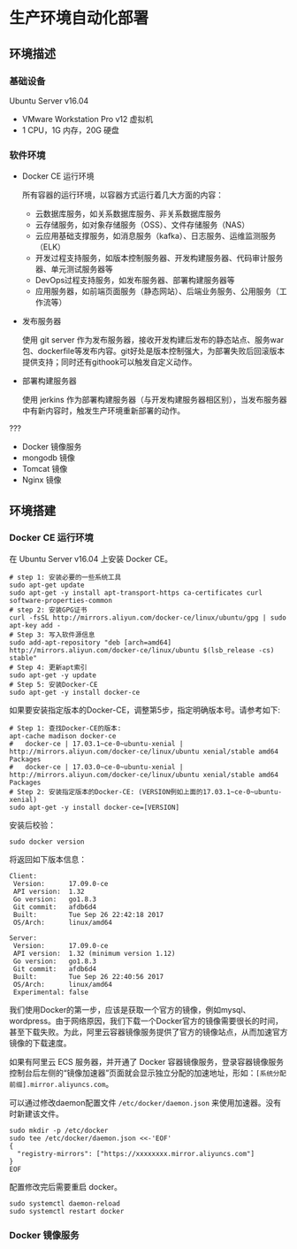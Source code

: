 # 生产环境自动化部署

## 环境描述

### 基础设备

Ubuntu Server v16.04

+ VMware Workstation Pro v12 虚拟机
+ 1 CPU，1G 内存，20G 硬盘

### 软件环境

+ Docker CE 运行环境

  所有容器的运行环境，以容器方式运行着几大方面的内容：
  + 云数据库服务，如关系数据库服务、非关系数据库服务
  + 云存储服务，如对象存储服务（OSS）、文件存储服务（NAS）
  + 云应用基础支撑服务，如消息服务（kafka）、日志服务、运维监测服务（ELK）
  + 开发过程支持服务，如版本控制服务器、开发构建服务器、代码审计服务器、单元测试服务器等
  + DevOps过程支持服务，如发布服务器、部署构建服务器等
  + 应用服务器，如前端页面服务（静态网站）、后端业务服务、公用服务（工作流等）

+ 发布服务器

  使用 git server 作为发布服务器，接收开发构建后发布的静态站点、服务war包、dockerfile等发布内容。git好处是版本控制强大，为部署失败后回滚版本提供支持；同时还有githook可以触发自定义动作。

+ 部署构建服务器

  使用 jerkins 作为部署构建服务器（与开发构建服务器相区别），当发布服务器中有新内容时，触发生产环境重新部署的动作。

???
+ Docker 镜像服务
+ mongodb 镜像
+ Tomcat 镜像
+ Nginx 镜像

## 环境搭建

### Docker CE 运行环境

在 Ubuntu Server v16.04 上安装 Docker CE。

```shell
# step 1: 安装必要的一些系统工具
sudo apt-get update
sudo apt-get -y install apt-transport-https ca-certificates curl software-properties-common
# step 2: 安装GPG证书
curl -fsSL http://mirrors.aliyun.com/docker-ce/linux/ubuntu/gpg | sudo apt-key add -
# Step 3: 写入软件源信息
sudo add-apt-repository "deb [arch=amd64] http://mirrors.aliyun.com/docker-ce/linux/ubuntu $(lsb_release -cs) stable"
# Step 4: 更新apt索引
sudo apt-get -y update
# Step 5: 安装Docker-CE
sudo apt-get -y install docker-ce
```

如果要安装指定版本的Docker-CE，调整第5步，指定明确版本号。请参考如下:

```shell
# Step 1: 查找Docker-CE的版本:
apt-cache madison docker-ce
#   docker-ce | 17.03.1~ce-0~ubuntu-xenial | http://mirrors.aliyun.com/docker-ce/linux/ubuntu xenial/stable amd64 Packages
#   docker-ce | 17.03.0~ce-0~ubuntu-xenial | http://mirrors.aliyun.com/docker-ce/linux/ubuntu xenial/stable amd64 Packages
# Step 2: 安装指定版本的Docker-CE: (VERSION例如上面的17.03.1~ce-0~ubuntu-xenial)
sudo apt-get -y install docker-ce=[VERSION]
```

安装后校验：

```shell
sudo docker version
```

将返回如下版本信息：

```plain
Client:
 Version:      17.09.0-ce
 API version:  1.32
 Go version:   go1.8.3
 Git commit:   afdb6d4
 Built:        Tue Sep 26 22:42:18 2017
 OS/Arch:      linux/amd64

Server:
 Version:      17.09.0-ce
 API version:  1.32 (minimum version 1.12)
 Go version:   go1.8.3
 Git commit:   afdb6d4
 Built:        Tue Sep 26 22:40:56 2017
 OS/Arch:      linux/amd64
 Experimental: false
```

我们使用Docker的第一步，应该是获取一个官方的镜像，例如mysql、wordpress。由于网络原因，我们下载一个Docker官方的镜像需要很长的时间，甚至下载失败。为此，阿里云容器镜像服务提供了官方的镜像站点，从而加速官方镜像的下载速度。

如果有阿里云 ECS 服务器，并开通了 Docker 容器镜像服务，登录容器镜像服务控制台后左侧的“镜像加速器”页面就会显示独立分配的加速地址，形如：`[系统分配前缀].mirror.aliyuncs.com`。

可以通过修改daemon配置文件 `/etc/docker/daemon.json` 来使用加速器。没有时新建该文件。

```shell
sudo mkdir -p /etc/docker
sudo tee /etc/docker/daemon.json <<-'EOF'
{
  "registry-mirrors": ["https://xxxxxxxx.mirror.aliyuncs.com"]
}
EOF
```

配置修改完后需要重启 docker。

```shell
sudo systemctl daemon-reload
sudo systemctl restart docker
```

### Docker 镜像服务

